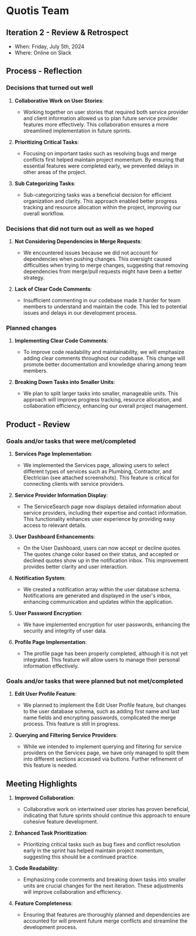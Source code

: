 # Quotis Team

## Iteration 2 - Review & Retrospect

* When: Friday, July 5th, 2024
* Where: Online on Slack

## Process - Reflection

### Decisions that turned out well

1. **Collaborative Work on User Stories**:
   - Working together on user stories that required both service provider and client information allowed us to plan future service provider features more effectively. This collaboration ensures a more streamlined implementation in future sprints.

2. **Prioritizing Critical Tasks**:
   - Focusing on important tasks such as resolving bugs and merge conflicts first helped maintain project momentum. By ensuring that essential features were completed early, we prevented delays in other areas of the project.

3. **Sub Categorizing Tasks**:
   - Sub-categorizing tasks was a beneficial decision for efficient organization and clarity. This approach enabled better progress tracking and resource allocation within the project, improving our overall workflow.

### Decisions that did not turn out as well as we hoped

1. **Not Considering Dependencies in Merge Requests**:
   - We encountered issues because we did not account for dependencies when pushing changes. This oversight caused difficulties when trying to merge changes, suggesting that removing dependencies from merge/pull requests might have been a better strategy.

2. **Lack of Clear Code Comments**:
   - Insufficient commenting in our codebase made it harder for team members to understand and maintain the code. This led to potential issues and delays in our development process.

### Planned changes

1. **Implementing Clear Code Comments**:
   - To improve code readability and maintainability, we will emphasize adding clear comments throughout our codebase. This change will promote better documentation and knowledge sharing among team members.

2. **Breaking Down Tasks into Smaller Units**:
   - We plan to split larger tasks into smaller, manageable units. This approach will improve progress tracking, resource allocation, and collaboration efficiency, enhancing our overall project management.

## Product - Review

### Goals and/or tasks that were met/completed

1. **Services Page Implementation**:
   - We implemented the Services page, allowing users to select different types of services such as Plumbing, Contractor, and Electrician (see attached screenshots). This feature is critical for connecting clients with service providers.

2. **Service Provider Information Display**:
   - The ServiceSearch page now displays detailed information about service providers, including their expertise and contact information. This functionality enhances user experience by providing easy access to relevant details.

3. **User Dashboard Enhancements**:
   - On the User Dashboard, users can now accept or decline quotes. The quotes change color based on their status, and accepted or declined quotes show up in the notification inbox. This improvement provides better clarity and user interaction.

4. **Notification System**:
   - We created a notification array within the user database schema. Notifications are generated and displayed in the user's inbox, enhancing communication and updates within the application.

5. **User Password Encryption**:
   - We have implemented encryption for user passwords, enhancing the security and integrity of user data.

6. **Profile Page Implementation**:
   - The profile page has been properly completed, although it is not yet integrated. This feature will allow users to manage their personal information effectively.

### Goals and/or tasks that were planned but not met/completed

1. **Edit User Profile Feature**:
   - We planned to implement the Edit User Profile feature, but changes to the user database schema, such as adding first name and last name fields and encrypting passwords, complicated the merge process. This feature is still in progress.

2. **Querying and Filtering Service Providers**:
   - While we intended to implement querying and filtering for service providers on the Services page, we have only managed to split them into different sections accessed via buttons. Further refinement of this feature is needed.

## Meeting Highlights

1. **Improved Collaboration**:
   - Collaborative work on intertwined user stories has proven beneficial, indicating that future sprints should continue this approach to ensure cohesive feature development.

2. **Enhanced Task Prioritization**:
   - Prioritizing critical tasks such as bug fixes and conflict resolution early in the sprint has helped maintain project momentum, suggesting this should be a continued practice.

3. **Code Readability**:
   - Emphasizing code comments and breaking down tasks into smaller units are crucial changes for the next iteration. These adjustments will improve collaboration and efficiency.

4. **Feature Completeness**:
   - Ensuring that features are thoroughly planned and dependencies are accounted for will prevent future merge conflicts and streamline the development process.
